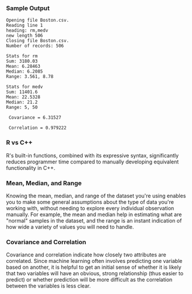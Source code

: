 ### Sample Output

```
Opening file Boston.csv.
Reading line 1
heading: rm,medv
new length 506
Closing file Boston.csv.
Number of records: 506

Stats for rm
Sum: 3180.03
Mean: 6.28463
Median: 6.2085
Range: 3.561, 8.78

Stats for medv
Sum: 11401.6
Mean: 22.5328
Median: 21.2
Range: 5, 50

 Covariance = 6.31527

 Correlation = 0.979222
```

### R vs C++

R's built-in functions, combined with its expressive syntax, significantly reduces programmer time compared to manually developing equivalent functionality in C++.

### Mean, Median, and Range

Knowing the mean, median, and range of the dataset you're using enables you to make some general assumptions about the type of data you're working with, without needing to explore every individual observation manually. For example, the mean and median help in estimating what are "normal" samples in the dataset, and the range is an instant indication of how wide a variety of values you will need to handle.

### Covariance and Correlation

Covariance and correlation indicate how closely two attributes are correlated. Since machine learning often involves predicting one variable based on another, it is helpful to get an initial sense of whether it is likely that two variables will have an obvious, strong relationship (thus easier to predict) or whether prediction will be more difficult as the correlation between the variables is less clear.

